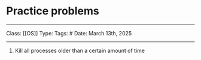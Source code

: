 # Practice problems
___
Class: [[OS]]
Type: 
Tags: # 
Date: March 13th, 2025
___

1. Kill all processes older than a certain amount of time